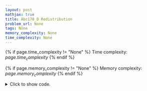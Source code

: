 ```yaml
---
layout: post
mathjax: true
title: Abc178_D Redistribution
problem_url: None
tags: None
memory_complexity: None
time_complexity: None
---
```




{% if page.time_complexity != "None" %}
Time complexity: ${{ page.time_complexity }}$
{% endif %}

{% if page.memory_complexity != "None" %}
Memory complexity: ${{ page.memory_complexity }}$
{% endif %}

<details>
<summary>
<p style="display:inline">Click to show code.</p>
</summary>
```cpp
{% raw %}
using namespace std;
using ll = long long;
using ii = pair<int, int>;
using vi = vector<int>;
using vll = vector<ll>;
int const MOD = 1e9 + 7;
int const SMAX = 2000 + 11;
ll mem[SMAX];
bool vis[SMAX];
ll add(ll a, ll b) { return ((a + MOD % MOD) + (b + MOD % MOD)) % MOD; }
ll dp(int s)
{
    if (s == 0)
        return 1;
    if (vis[s])
        return mem[s];
    ll &ans = mem[s];
    vis[s] = true;
    for (int d = 3; d <= s; ++d)
        ans = add(ans, dp(s - d));
    return ans;
}
int main(void)
{
    int s;
    cin >> s;
    cout << dp(s) << endl;
    return 0;
}

{% endraw %}
```
</details>

